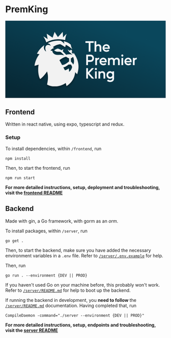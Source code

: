 # PremKing

![](assets/LOGO.png)

## Frontend

Written in react native, using expo, typescript and redux.

### Setup

To install dependencies, within `/frontend`, run

```
npm install
```

Then, to start the frontend, run

```
npm run start
```

**For more detailed instructions, setup, deployment and troubleshooting, visit the [frontend README](./frontend/README.md)**

## Backend

Made with gin, a Go framework, with gorm as an _orm_.

To install packages, within `/server`, run

```
go get .
```

Then, to start the backend, make sure you have added the necessary environment variables in a `.env` file. Refer to [`/server/.env.example`](/server/.env.example) for help.

Then, run

```
go run . --environment {DEV || PROD}
```

If you haven't used Go on your machine before, this probably won't work. Refer to [`/server/README.md`](/server/README.md) for help to boot up the backend.

If running the backend in development, you **need to follow** the [`/server/README.md`](/server/README.md) documentation. Having completed that, run

```
CompileDaemon -command="./server --environment {DEV || PROD}"
```

**For more detailed instructions, setup, endpoints and troubleshooting, visit the [server README](./server/README.md)**
